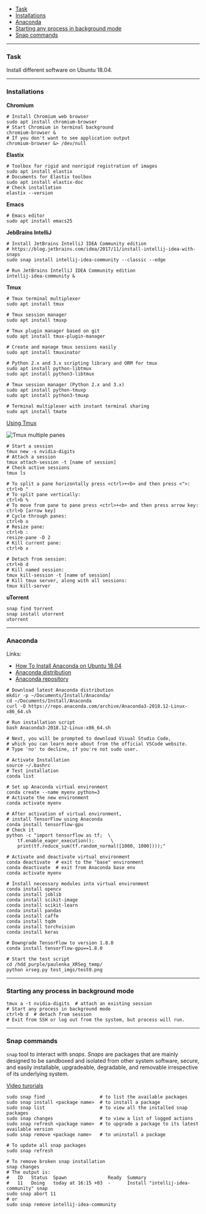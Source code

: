    - [Task](#task)
   - [Installations](#install)
   - [Anaconda](#anaconda)
   - [Starting any process in background mode](#background-mode)
   - [Snap commands](#snap)

---
### <a name="task" />Task

Install different software on Ubuntu 18.04.

---
### <a name="install" />Installations

**Chromium**

```shell
# Install Chromium web browser
sudo apt install chromium-browser
# Start Chromium in terminal background
chromium-browser &
# If you don't want to see application output
chromium-browser &> /dev/null
```

**Elastix**

```shell
# Toolbox for rigid and nonrigid registration of images
sudo apt install elastix
# Documents for Elastix toolbox
sudo apt install elastix-doc
# Check installation
elastix --version
```

**Emacs**

```shell
# Emacs editor
sudo apt install emacs25
```

**JebBrains IntelliJ**

```shell
# Install JetBrains IntelliJ IDEA Community edition
# https://blog.jetbrains.com/idea/2017/11/install-intellij-idea-with-snaps
sudo snap install intellij-idea-community --classic --edge

# Run JetBrains IntelliJ IDEA Community edition
intellij-idea-community &
```

**Tmux**

```shell
# Tmux terminal multiplexer
sudo apt install tmux

# Tmux session manager
sudo apt install tmuxp

# Tmux plugin manager based on git
sudo apt install tmux-plugin-manager

# Create and manage tmux sessions easily
sudo apt install tmuxinator

# Python 2.x and 3.x scripting library and ORM for tmux
sudo apt install python-libtmux
sudo apt install python3-libtmux

# Tmux session manager (Python 2.x and 3.x)
sudo apt install python-tmuxp
sudo apt install python3-tmuxp

# Terminal multiplexer with instant terminal sharing
sudo apt install tmate
```

[Using Tmux](https://hackernoon.com/a-gentle-introduction-to-tmux-8d784c404340)

![Tmux multiple panes](data/2019.02.13-tmux-multiple-panes.png)

```shell
# Start a session
tmux new -s nvidia-digits
# Attach a session
tmux attach-session -t [name of session]
# Check active sessions
tmux ls

# To split a pane horizontally press <ctrl>+<b> and then press <">:
ctrl+b "
# To split pane vertically:
ctrl+b %
# To move from pane to pane press <ctrl>+<b> and then press arrow key:
ctrl+b [arrow key]
# Cycle through panes:
ctrl+b o
# Resize pane:
ctrl+b :
resize-pane -D 2
# Kill current pane:
ctrl+b x

# Detach from session:
ctrl+b d
# Kill named session:
tmux kill-session -t [name of session]
# Kill tmux server, along with all sessions:
tmux kill-server
```

**uTorrent**

```shell
snap find torrent
snap install utorrent
utorrent
```

---
### <a name="anaconda" />Anaconda

Links:
   - [How To Install Anaconda on Ubuntu 18.04](https://www.digitalocean.com/community/tutorials/how-to-install-anaconda-on-ubuntu-18-04-quickstart)
   - [Anaconda distribution](https://www.anaconda.com/distribution)
   - [Anaconda repository](https://repo.anaconda.com/archive)

```shell
# Download latest Anaconda distribution
mkdir -p ~/Documents/Install/Anaconda/
cd ~/Documents/Install/Anaconda
curl -O https://repo.anaconda.com/archive/Anaconda3-2018.12-Linux-x86_64.sh

# Run installation script
bash Anaconda3-2018.12-Linux-x86_64.sh

# Next, you will be prompted to download Visual Studio Code,
# which you can learn more about from the official VSCode website.
# Type 'no' to decline, if you're not sudo user.

# Activate Installation
source ~/.bashrc
# Test installation
conda list

# Set up Anaconda virtual environment
conda create --name myenv python=3
# Activate the new environment
conda activate myenv

# After activation of virtual environment,
# install TensorFlow using Anaconda
conda install tensorflow-gpu
# Check it
python -c "import tensorflow as tf;  \
    tf.enable_eager_execution();      \
    print(tf.reduce_sum(tf.random_normal([1000, 1000])));"

# Activate and deactivate virtual environment
conda deactivate  # exit to the "base" environment
conda deactivate  # exit from Anaconda base env
conda activate myenv

# Install necessary modules into virtual environment
conda install opencv
conda install joblib
conda install scikit-image
conda install scikit-learn
conda install pandas
conda install caffe
conda install tqdm
conda install torchvision
conda install keras

# Downgrade TensorFlow to version 1.8.0
conda install tensorflow-gpu==1.8.0

# Start the test script
cd /hdd_purple/paulenka_XRSeg_temp/
python xrseg.py test_imgs/test0.png
```

---
### <a name="background-mode" />Starting any process in background mode

```shell
tmux a -t nvidia-digits  # attach an existing session
# Start any process in background mode
ctrl+b d  # detach from session
# Exit from SSH or log out from the system, but process will run.
```

---
### <a name="snap" />Snap commands

`snap` tool to interact with *snaps*.
*Snaps* are packages that are mainly designed to be sandboxed and isolated
from other system software, secure, and easily installable, upgradeable,
degradable, and removable irrespective of its underlying system.

[Video turorials](https://utappia.org/2016/04/22/how-to-search-install-remove-snap-packages-in-ubuntu)

```shell
sudo snap find                    # to list the available packages
sudo snap install <package name>  # to install a package
sudo snap list                    # to view all the installed snap packages
sudo snap changes                 # to view a list of logged actions
sudo snap refresh <package name>  # to upgrade a package to its latest available version
sudo snap remove <package name>   # to uninstall a package

# To update all snap packages
sudo snap refresh

# To remove broken snap installation
snap changes
# The output is:
#   ID   Status  Spawn               Ready  Summary
#   11   Doing   today at 16:15 +03  -      Install "intellij-idea-community" snap
sudo snap abort 11
# or
sudo snap remove intellij-idea-community
```
